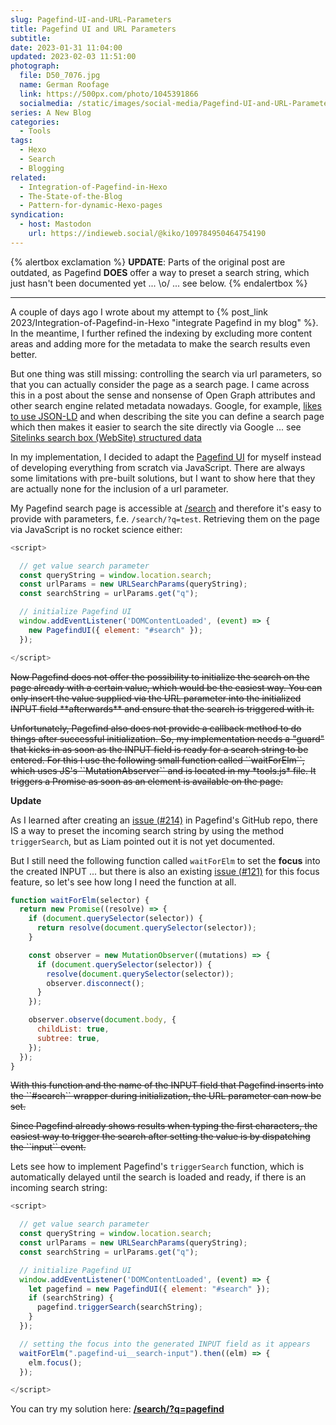```yaml
---
slug: Pagefind-UI-and-URL-Parameters
title: Pagefind UI and URL Parameters
subtitle: 
date: 2023-01-31 11:04:00
updated: 2023-02-03 11:51:00
photograph:
  file: D50_7076.jpg
  name: German Roofage
  link: https://500px.com/photo/1045391866
  socialmedia: /static/images/social-media/Pagefind-UI-and-URL-Parameters.png
series: A New Blog
categories:
  - Tools
tags:
  - Hexo
  - Search
  - Blogging
related:
  - Integration-of-Pagefind-in-Hexo
  - The-State-of-the-Blog
  - Pattern-for-dynamic-Hexo-pages
syndication:
  - host: Mastodon
    url: https://indieweb.social/@kiko/109784950464754190
---
```


{% alertbox exclamation %}
**UPDATE**: Parts of the original post are outdated, as Pagefind **DOES** offer a way to preset a search string, which just hasn't been documented yet ... \o/ ... see below.
{% endalertbox %}

---

A couple of days ago I wrote about my attempt to {% post_link 2023/Integration-of-Pagefind-in-Hexo "integrate Pagefind in my blog" %}. In the meantime, I further refined the indexing by excluding more content areas and adding more for the metadata to make the search results even better.

But one thing was still missing: controlling the search via url parameters, so that you can actually consider the page as a search page. I came across this in a post about the sense and nonsense of Open Graph attributes and other search engine related metadata nowadays. Google, for example, [likes to use JSON-LD](https://developers.google.com/search/docs/appearance/structured-data/intro-structured-data) and when describing the site you can define a search page which then makes it easier to search the site directly via Google ... see [Sitelinks search box (WebSite) structured data](https://developers.google.com/search/docs/appearance/structured-data/sitelinks-searchbox)

In my implementation, I decided to adapt the [Pagefind UI](https://pagefind.app/docs/ui/) for myself instead of developing everything from scratch via JavaScript. There are always some limitations with pre-built solutions, but I want to show here that they are actually none for the inclusion of a url parameter.

<!-- more -->

My Pagefind search page is accessible at [/search](/search) and therefore it's easy to provide with parameters, f.e. ``/search/?q=test``. Retrieving them on the page via JavaScript is no rocket science either:

```js Search Page
<script>

  // get value search parameter
  const queryString = window.location.search;
  const urlParams = new URLSearchParams(queryString);
  const searchString = urlParams.get("q");

  // initialize Pagefind UI
  window.addEventListener('DOMContentLoaded', (event) => {
    new PagefindUI({ element: "#search" });
  });

</script>
```

<p style="text-decoration: line-through;">
Now Pagefind does not offer the possibility to initialize the search on the page already with a certain value, which would be the easiest way. You can only insert the value supplied via the URL parameter into the initialized INPUT field **afterwards** and ensure that the search is triggered with it.
</p>

<p style="text-decoration: line-through;">
Unfortunately, Pagefind also does not provide a callback method to do things after successful initialization. So, my implementation needs a "guard" that kicks in as soon as the INPUT field is ready for a search string to be entered. For this I use the following small function called ``waitForElm``, which uses JS's ``MutationAbserver`` and is located in my *tools.js* file. It triggers a Promise as soon as an element is available on the page.
</p>

**Update**

As I learned after creating an [issue (#214)](https://github.com/CloudCannon/pagefind/issues/214) in Pagefind's GitHub repo, there IS a way to preset the incoming search string by using the method ``triggerSearch``, but as Liam pointed out it is not yet documented.

But I still need the following function called ``waitForElm`` to set the **focus** into the created INPUT ... but there is also an existing [issue (#121)](https://github.com/CloudCannon/pagefind/issues/121) for this focus feature, so let's see how long I need the function at all.

```js tools.js
function waitForElm(selector) {
  return new Promise((resolve) => {
    if (document.querySelector(selector)) {
      return resolve(document.querySelector(selector));
    }

    const observer = new MutationObserver((mutations) => {
      if (document.querySelector(selector)) {
        resolve(document.querySelector(selector));
        observer.disconnect();
      }
    });

    observer.observe(document.body, {
      childList: true,
      subtree: true,
    });
  });
}
```

<p style="text-decoration: line-through;">
With this function and the name of the INPUT field that Pagefind inserts into the ``#search`` wrapper during initialization, the URL parameter can now be set.
</p>
<p style="text-decoration: line-through;">
Since Pagefind already shows results when typing the first characters, the easiest way to trigger the search after setting the value is by dispatching the ``input`` event.
</p>

Lets see how to implement Pagefind's ``triggerSearch`` function, which is automatically delayed until the search is loaded and ready, if there is an incoming search string:

```js Search Page
<script>

  // get value search parameter
  const queryString = window.location.search;
  const urlParams = new URLSearchParams(queryString);
  const searchString = urlParams.get("q");

  // initialize Pagefind UI
  window.addEventListener('DOMContentLoaded', (event) => {
    let pagefind = new PagefindUI({ element: "#search" });
    if (searchString) { 
      pagefind.triggerSearch(searchString);
    }
  });

  // setting the focus into the generated INPUT field as it appears
  waitForElm(".pagefind-ui__search-input").then((elm) => {
    elm.focus();
  });  

</script>
```

You can try my solution here: **[/search/?q=pagefind](/search/?q=pagefind)**
